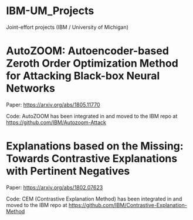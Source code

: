 # IBM-UM_Projects
Joint-effort projects (IBM / University of Michigan)


# AutoZOOM: Autoencoder-based Zeroth Order Optimization Method for Attacking Black-box Neural Networks

Paper: https://arxiv.org/abs/1805.11770

Code:
AutoZOOM has been integrated in and moved to the IBM repo at https://github.com/IBM/Autozoom-Attack


# Explanations based on the Missing: Towards Contrastive Explanations with Pertinent Negatives

Paper: https://arxiv.org/abs/1802.07623

Code:
CEM (Contrastive Explanation Method) has been integrated in and moved to the IBM repo at https://github.com/IBM/Contrastive-Explanation-Method



